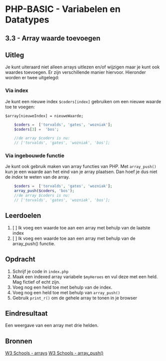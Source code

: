 # PHP-BASIC - Variabelen en Datatypes

## 3.3 - Array waarde toevoegen

## Uitleg

Je kunt uiteraard niet alleen arrays uitlezen en/of wijzigen maar je kunt ook waardes toevoegen. Er zijn verschillende manier hiervoor. Hieronder worden er twee uitgelegd:

### Via index

Je kunt een nieuwe index `$coders[index]` gebruiken om een nieuwe waarde toe te voegen:

`$array[nieuweIndex] = nieuweWaarde;`

```php
    $coders =  ['torvalds', 'gates', 'wozniak'];
    $coders[3] =  'bos';

    //de array $coders is nu:
    // ['torvalds', 'gates', 'wozniak', 'bos'];
```

### Via ingebouwde functie

Je kunt ook gebruik maken van array functies van PHP. Met `array_push()` kun je een waarde aan het eind van je array plaatsen. Dan hoef je dus niet de _index_ te weten van de array.

```php
    $coders =  ['torvalds', 'gates', 'wozniak'];
    array_push($coders, 'bos');
    //de array $coders is nu:
    // ['torvalds', 'gates', 'wozniak', 'bos'];
```

## Leerdoelen

1. [ ] Ik voeg een waarde toe aan een array met behulp van de laatste index
2. [ ] Ik voeg een waarde toe aan een array met behulp van de array_push() functie.

## Opdracht

1. Schrijf je code in `index.php`
2. Maak een indexed array variabele `$myHeroes` en vul deze met een held. Mag fictief of echt zijn.
3. Voeg nog een held toe met behulp van de index.
4. Voeg nog een held toe met behulp van `array_push()`
5. Gebruik `print_r()` om de gehele array te tonen in je browser

## Eindresultaat

Een weergave van een array met drie helden.

## Bronnen

[W3 Schools - arrays](https://www.w3schools.com/PHP/php_arrays.asp)
[W3 Schools - array_push()](https://www.w3schools.com/Php/func_array_push.asp)

<!--- ------------ DIT COMMENTAAR LATEN STAAN AUB ------------
------------------ ------------------------------ ------------
------------------ eagle ref:29317031
------------------ ------------------------------ ------------
------------------ DIT COMMENTAAR LATEN STAAN AUB -------- -->
